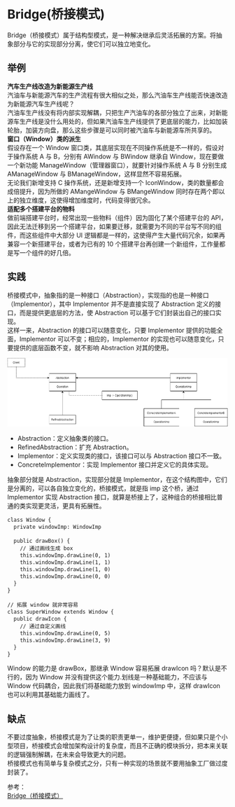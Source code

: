 # Bridge(桥接模式)
Bridge（桥接模式）属于结构型模式，是一种解决继承后灵活拓展的方案。将抽象部分与它的实现部分分离，使它们可以独立地变化。
## 举例
**汽车生产线改造为新能源生产线**  
汽油车与新能源汽车的生产流程有很大相似之处，那么汽油车生产线能否快速改造为新能源汽车生产线呢？  
汽油车生产线没有将内部实现解耦，只把生产汽油车的各部分独立了出来，对新能源车生产线是没什么用处的，但如果汽油车生产线提供了更底层的能力，比如加装轮胎，加装方向盘，那么这些步骤是可以同时被汽油车与新能源车所共享的。  
**窗口（Window）类的派生**  
假设存在一个 Window 窗口类，其底层实现在不同操作系统是不一样的，假设对于操作系统 A 与 B，分别有 AWindow 与 BWindow 继承自 Window，现在要做一个新功能 ManageWindow（管理器窗口），就要针对操作系统 A 与 B 分别生成 AManageWindow 与 BManageWindow，这样显然不容易拓展。  
无论我们新增支持 C 操作系统，还是新增支持一个 IconWindow，类的数量都会成倍提升，因为所做的 AMangeWindow 与 BMangeWindow 同时存在两个即以上的独立维度，这使得增加维度时，代码变得很冗余。  
**适配多个搭建平台的物料**  
做前端搭建平台时，经常出现一些物料（组件）因为固化了某个搭建平台的 API，因此无法迁移到另一个搭建平台，如果要迁移，就需要为不同的平台写不同的组件，而这些组件中大部分 UI 逻辑都是一样的，这使得产生大量代码冗余，如果再兼容一个新搭建平台，或者为已有的 10 个搭建平台再创建一个新组件，工作量都是写一个组件的好几倍。

## 实践
桥接模式中，抽象指的是一种接口（Abstraction），实现指的也是一种接口（Implementor），其中 Implementor 并不是直接实现了 Abstraction 定义的接口，而是提供更底层的方法，使 Abstraction 可以基于它们封装出自己的接口实现。  
这样一来，Abstraction 的接口可以随意变化，只要 Implementor 提供的功能全面，Implementor 可以不变；相应的，Implementor 的实现也可以随意变化，只要提供的底层函数不变，就不影响 Abstraction 对其的使用。  

![image](./../../assets/images/design%20patterns/Bridge.png)  

- Abstraction：定义抽象类的接口。
- RefinedAbstraction：扩充 Abstraction。
- Implementor：定义实现类的接口，该接口可以与 Abstraction 接口不一致。
- ConcreteImplementor：实现 Implementor 接口并定义它的具体实现。

抽象部分就是 Abstraction，实现部分就是 Implementor，在这个结构图中，它们是分离的，可以各自独立变化的，桥接模式，就是指 imp 这个桥，通过 Implementor 实现 Abstraction 接口，就算是桥接上了，这种组合的桥接相比普通的类实现更灵活，更具有拓展性。  

``` 
class Window {
  private windowImp: WindowImp

  public drawBox() {
    // 通过画线生成 box
    this.windowImp.drawLine(0, 1)
    this.windowImp.drawLine(1, 1)
    this.windowImp.drawLine(1, 0)
    this.windowImp.drawLine(0, 0)
  }
}

// 拓展 window 就非常容易
class SuperWindow extends Window {
  public drawIcon {
    // 通过自定义画线
    this.windowImp.drawLine(0, 5)
    this.windowImp.drawLine(3, 9)
  }
}
```
Window 的能力是 drawBox，那继承 Window 容易拓展 drawIcon 吗？默认是不行的，因为 Window 并没有提供这个能力.划线是一种基础能力，不应该与 Window 代码耦合，因此我们将基础能力放到 windowImp 中，这样 drawIcon 也可以利用其基础能力画线了。  
## 缺点
不要过度抽象，桥接模式是为了让类的职责更单一，维护更便捷，但如果只是个小型项目，桥接模式会增加架构设计的复杂度，而且不正确的模块拆分，把本来关联的逻辑强制解耦，在未来会导致更大的问题。  
桥接模式也有简单与复杂模式之分，只有一种实现的场景就不要用抽象工厂做过度封装了。

参考：  
[Bridge（桥接模式）](https://github.com/ascoders/weekly/blob/master/%E8%AE%BE%E8%AE%A1%E6%A8%A1%E5%BC%8F/173.%E7%B2%BE%E8%AF%BB%E3%80%8A%E8%AE%BE%E8%AE%A1%E6%A8%A1%E5%BC%8F%20-%20Bridge%20%E6%A1%A5%E6%8E%A5%E6%A8%A1%E5%BC%8F%E3%80%8B.md)
